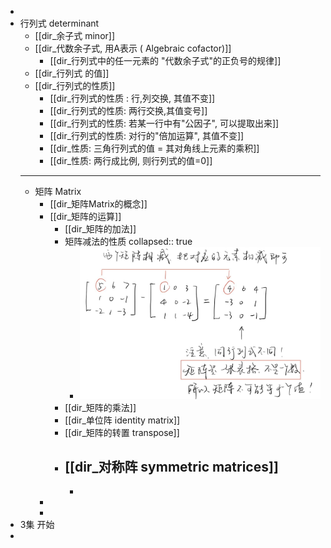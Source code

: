 -
- 行列式 determinant
	- [[dir_余子式 minor]]
	- [[dir_代数余子式, 用A表示 ( Algebraic cofactor)]]
		- [[dir_行列式中的任一元素的 "代数余子式"的正负号的规律]]
	- [[dir_行列式 的值]]
	- [[dir_行列式的性质]]
		- [[dir_行列式的性质 : 行,列交换, 其值不变]]
		- [[dir_行列式的性质: 两行交换,其值变号]]
		- [[dir_行列式的性质: 若某一行中有"公因子", 可以提取出来]]
		- [[dir_行列式的性质: 对行的"倍加运算", 其值不变]]
		- [[dir_性质: 三角行列式的值 = 其对角线上元素的乘积]]
		- [[dir_性质: 两行成比例, 则行列式的值=0]]
	- ---
	- 矩阵 Matrix
		- [[dir_矩阵Matrix的概念]]
		- [[dir_矩阵的运算]]
			- [[dir_矩阵的加法]]
			- 矩阵减法的性质
			  collapsed:: true
				- ![QQ图片20220204170419.jpg](../assets/QQ图片20220204170419_1643965477357_0.jpg)
			- [[dir_矩阵的乘法]]
			- [[dir_单位阵 identity matrix]]
			- [[dir_矩阵的转置 transpose]]
			- [[dir_对称阵 symmetric matrices]]
				-
				-
		-
		-
- 3集 开始
-